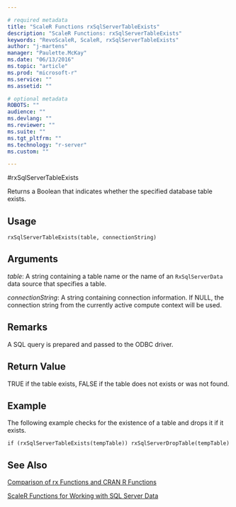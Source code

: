 ```yaml
---

# required metadata
title: "ScaleR Functions rxSqlServerTableExists"
description: "ScaleR Functions: rxSqlServerTableExists"
keywords: "RevoScaleR, ScaleR, rxSqlServerTableExists"
author: "j-martens"
manager: "Paulette.McKay"
ms.date: "06/13/2016"
ms.topic: "article"
ms.prod: "microsoft-r"
ms.service: ""
ms.assetid: ""

# optional metadata
ROBOTS: ""
audience: ""
ms.devlang: ""
ms.reviewer: ""
ms.suite: ""
ms.tgt_pltfrm: ""
ms.technology: "r-server"
ms.custom: ""

---
```


#rxSqlServerTableExists

Returns a Boolean that indicates whether the specified database table exists.

## Usage

`rxSqlServerTableExists(table, connectionString)`

## Arguments

_table_: A string containing a table name or the name of an `RxSqlServerData` data source that specifies a table.

_connectionString_: A string containing connection information.  If NULL, the connection string from the currently active compute context will be used.

## Remarks
A SQL query is prepared and passed to the ODBC driver.

## Return Value
TRUE if the table exists, FALSE if the table does not exists or was not found.

## Example

The following example checks for the existence of a table and drops it if it exists.
~~~~
if (rxSqlServerTableExists(tempTable)) rxSqlServerDropTable(tempTable)
~~~~

## See Also
[Comparison of rx Functions and CRAN R Functions](compare-base-r-scaler-functions.md)

[ScaleR Functions for Working with SQL Server Data](functions-for-sql-server-data.md)
